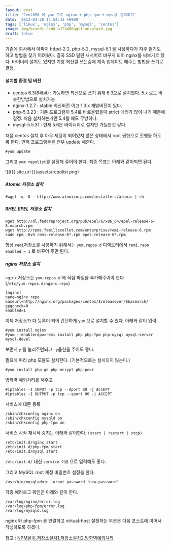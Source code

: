 ```yaml
---
layout: post
title: 'CentOS6 에 yum 으로 nginx + php-fpm + mysql 설치하기'
date: '2013-03-28 14:54:43 +0900'
tags: ['linux', 'nginx', 'php', 'mysql', 'centos']
image: img/brandi-redd-aJTiW00qqtI-unsplash.jpg
draft: false
---
```


기존에 회사에서 아파치 httpd-2.2, php-5.2, mysql-5.1 을 사용하다가 자주 뻗기도 하고 방법을 찾기 어려웠다.
결국 SSD 달린 새서버로 바꾸게 되어 nginx를 써보기로 했다.
바이너리 설치도 있지만 기왕 최신껄 쓰는김에 계속 업데이트 해주는 방법을 쓰기로 결정.

#### 설치할 환경 및 버전

- centos 6.3(64bit) : 가능하면 최신으로 쓰기 위해 6.3으로 설치했다. 5.x 로도 비슷한방법으로 설치가능
- nginx-1.2.7 : stable 최신버전 이고 1.3.x 개발버전이 있다.
- php-5.3.23 : 기존 프로그램이 5.4로 바로올렸을때 strict 에러가 많이 나기 때문에 결정. 처음 설치하는거면 5.4를 해도 무방하다.
- mysql-5.5.31 : 현재 5.6은 바이너리로 설치만 가능한것 같다.

처음 centos 설치 후 아무 세팅이 되어있지 않은 상태에서 root 권한으로 진행을 하도록 한다.
먼저 프로그램들을 전부 update 해준다.

```shall
#yum update
```

그리고 `yum repolist`를 설정해 주어야 한다.
최종 목표는 아래와 같이되면 된다.

![]({{ site.url }}/assets/repolist.png)

##### Atomic 저장소 설치

```
#wget -q -O - http://www.atomicorp.com/installers/atomic | sh
```

##### RHEL EPEL 저장소 설치

```
wget http://dl.fedoraproject.org/pub/epel/6/x86_64/epel-release-6-8.noarch.rpm
wget http://rpms.famillecollet.com/enterprise/remi-release-6.rpm
sudo rpm -Uvh remi-release-6*.rpm epel-release-6*.rpm
```

항상 `remi`저장소를 사용하기 위해서는 `yum.repos.d` 디렉토리에서 `remi.repo enabled = 1` 로 바꾸어 주면 된다.

##### nginx 저장소 설치

`nginx` 저장소는 `yum.repos.d` 에 직접 파일을 추가해주어야 한다(`/etc/yum.repos.d/nginx.repo`)

```
[nginx]
name=nginx repo
baseurl=http://nginx.org/packages/centos/$releasever/$basearch/
gpgcheck=0
enabled=1
```

이제 저장소가 다 등록이 되어 간단하게 `yum` 으로 설치할 수 있다.
아래와 같이 입력

```
#yum install nginx
#yum --enablerepo=remi install php php-fpm php-mysql mysql-server mysql-devel
```

보면서 `y` 를 눌러주면되고 `-y`옵션을 주어도 좋다.

필요에 따라 php 모듈도 설치한다. (기본적으로는 설치되지 않는다.)

```
#yum install php-gd php-mcrypt php-pear
```

방화벽 예외처리를 해주고

```
#iptables -I INPUT -p tcp --dport 80 -j ACCEPT
#iptables -I OUTPUT -p tcp --sport 80 -j ACCEPT
```

서비스에 대몬 등록

```
/sbin/chkconfig nginx on
/sbin/chkconfig mysqld on
/sbin/chkconfig php-fpm on
```

서비스 시작 재시작 중지는 아래와 같이한다. `(start | restart | stop)`

```
/etc/init.d/nginx start
/etc/init.d/php-fpm start
/etc/init.d/mysql start
```

`/etc/init.d/` 대신 `service 이름` 으로 입력해도 좋다.

그리고 MySQL root 계정 비밀번호 설정을 한다.

```
/usr/bin/mysqladmin -uroot password 'new-password'
```

각종 에러로그 확인은 아래와 같이 한다.

```
/var/log/nginx/error.log
/var/log/php-fpm/error.log
/var/log/mysqld.log
```

nginx 와 php-fpm 을 연결하고 virtual-host 설정하는 부분은 다음 포스트에 이어서 작성하도록 하겠다.

참고 : [NPM설치],[저장소설치1],[저장소설치2],[방화벽예외처리]

[npm설치]: http://blog.debug.so/entry/How-to-setuo-nginx-php-mysql-Korean
[저장소설치1]: http://www.rackspace.com/knowledge_center/article/installing-rhel-epel-repo-on-centos-5x-or-6x
[저장소설치2]: http://pat.im/924
[방화벽예외처리]: http://www.i-swear.com/148

